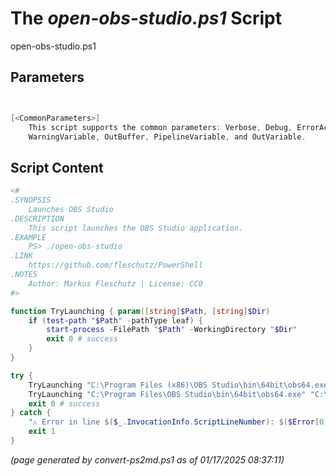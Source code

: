 The *open-obs-studio.ps1* Script
===========================

open-obs-studio.ps1 


Parameters
----------
```powershell


[<CommonParameters>]
    This script supports the common parameters: Verbose, Debug, ErrorAction, ErrorVariable, WarningAction, 
    WarningVariable, OutBuffer, PipelineVariable, and OutVariable.
```

Script Content
--------------
```powershell
<#
.SYNOPSIS
	Launches OBS Studio
.DESCRIPTION
	This script launches the OBS Studio application.
.EXAMPLE
	PS> ./open-obs-studio
.LINK
	https://github.com/fleschutz/PowerShell
.NOTES
	Author: Markus Fleschutz | License: CC0
#>

function TryLaunching { param([string]$Path, [string]$Dir)
	if (test-path "$Path" -pathType leaf) {
		start-process -FilePath "$Path" -WorkingDirectory "$Dir"
		exit 0 # success
	}
}

try {
	TryLaunching "C:\Program Files (x86)\OBS Studio\bin\64bit\obs64.exe" "C:\Program Files (x86)\OBS Studio\bin\64bit\"
	TryLaunching "C:\Program Files\OBS Studio\bin\64bit\obs64.exe" "C:\Program Files\OBS Studio\bin\64bit\"
	exit 0 # success
} catch {
	"⚠️ Error in line $($_.InvocationInfo.ScriptLineNumber): $($Error[0])"
	exit 1
}
```

*(page generated by convert-ps2md.ps1 as of 01/17/2025 08:37:11)*
